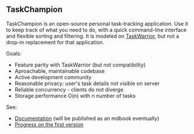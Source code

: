TaskChampion
------------

TaskChampion is an open-source personal task-tracking application.
Use it to keep track of what you need to do, with a quick command-line interface and flexible sorting and filtering.
It is modeled on [TaskWarrior](https://taskwarrior.org), but not a drop-in replacement for that application.

Goals:

 * Feature parity with TaskWarrior (but not compatibility)
 * Aproachable, maintainable codebase
 * Active development community
 * Reasonable privacy: user's task details not visible on server
 * Reliable concurrency - clients do not diverge
 * Storage performance O(n) with n number of tasks

See:

 * [Documentation](docs/src/SUMMARY.md) (will be published as an mdbook eventually)
 * [Progress on the first version](https://github.com/djmitche/taskwarrior-rust/projects/1)
